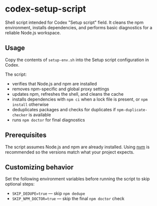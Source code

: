# codex-setup-script
Shell script intended for Codex "Setup script" field. It cleans the npm
environment, installs dependencies, and performs basic diagnostics for a
reliable Node.js workspace.

## Usage

Copy the contents of `setup-env.sh` into the Setup script configuration
in Codex.

The script:

- verifies that Node.js and npm are installed
- removes npm-specific and global proxy settings
- updates npm, refreshes the shell, and cleans the cache
- installs dependencies with `npm ci` when a lock file is present, or `npm install` otherwise
- deduplicates packages and checks for duplicates if `npm-duplicate-checker` is available
- runs `npm doctor` for final diagnostics

## Prerequisites

The script assumes Node.js and npm are already installed. Using
[nvm](https://github.com/nvm-sh/nvm) is recommended so the versions
match what your project expects.


## Customizing behavior

Set the following environment variables before running the script to skip optional steps:

- `SKIP_DEDUPE=true` — skip `npm dedupe`
- `SKIP_NPM_DOCTOR=true` — skip the final `npm doctor` check
